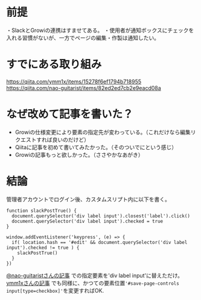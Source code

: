 <!--
title:   Growiの編集時に自動でslack通知ボックスにチェックを入れる
tags:    Growi,JavaScript
id:      cb15e703628572e623c1
private: false
-->
# 前提
・SlackとGrowiの連携はすませてある。
・使用者が通知ボックスにチェックを入れる習慣がないが、一方でページの編集・作製は通知したい。

# すでにある取り組み
https://qiita.com/ymm1x/items/15278f6ef1794b718955
https://qiita.com/nao-guitarist/items/82ed2ed7cb2e9eacd08a

# なぜ改めて記事を書いた？
* Growiの仕様変更により要素の指定先が変わっている。（これだけなら編集リクエストすれば良いのだけど）
* Qiitaに記事を初めて書いてみたかった。（そのついでにという感じ）
* Growiの記事もっと欲しかった。（ささやかなあがき）

# 結論
管理者アカウントでログイン後、カスタムスリプト内に以下を書く。

```JavaScript:admin/customize
function slackPostTrue() {
  document.querySelector('div label input').closest('label').click()
  document.querySelector('div label input').checked = true
}

window.addEventListener('keypress', (e) => {
  if( location.hash == '#edit' && document.querySelector('div label input').checked != true ) {
    slackPostTrue()
  }
})
```

[@nao-guitaristさんの記事](https://qiita.com/nao-guitarist/items/82ed2ed7cb2e9eacd08a
) での指定要素を'div label input'に替えただけ。
[ymm1xさんの記事](https://qiita.com/ymm1x/items/15278f6ef1794b718955
) でも同様に、かつての要素位置<code>'#save-page-controls input[type=checkbox]'</code>を変更すればOK.